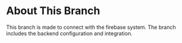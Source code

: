 # About This Branch

This branch is made to connect with the firebase system. The branch includes the backend configuration and integration.
